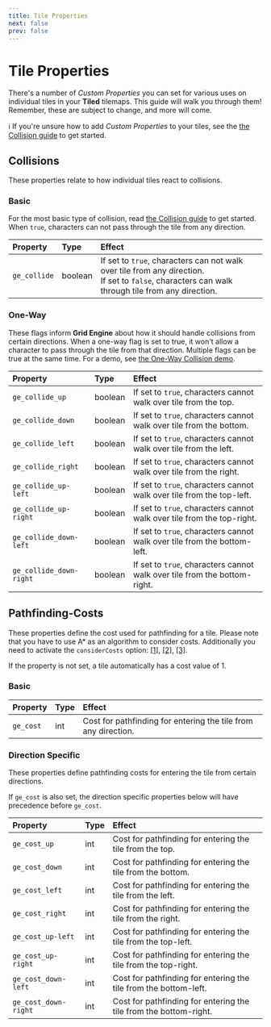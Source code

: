 ```yaml
---
title: Tile Properties
next: false
prev: false
---
```


# Tile Properties

There's a number of _Custom Properties_ you can set for various uses on individual tiles in your **Tiled** tilemaps. This guide will walk you through them! Remember, these are subject to change, and more will come.

ℹ️ If you're unsure how to add _Custom Properties_ to your tiles, see the [the Collision guide](../collision/index.html) to get started.

## Collisions

These properties relate to how individual tiles react to collisions.

### Basic

For the most basic type of collision, read [the Collision guide](../collision/index.html) to get started. When `true`, characters can not pass through the tile from any direction.

| Property     | Type    | Effect                                                                                                                                              |
| :----------- | :------ | :-------------------------------------------------------------------------------------------------------------------------------------------------- |
| `ge_collide` | boolean | If set to `true`, characters can not walk over tile from any direction. <br>If set to `false`, characters can walk through tile from any direction. |

### One-Way

These flags inform **Grid Engine** about how it should handle collisions from certain directions. When a one-way flag is set to true, it won't allow a character to pass through the tile from that direction. Multiple flags can be true at the same time. For a demo, see [the One-Way Collision demo](../../examples/one-way-collision/index.html).

| Property                | Type    | Effect                                                                    |
| :---------------------- | :------ | :------------------------------------------------------------------------ |
| `ge_collide_up`         | boolean | If set to `true`, characters cannot walk over tile from the top.          |
| `ge_collide_down`       | boolean | If set to `true`, characters cannot walk over tile from the bottom.       |
| `ge_collide_left`       | boolean | If set to `true`, characters cannot walk over tile from the left.         |
| `ge_collide_right`      | boolean | If set to `true`, characters cannot walk over tile from the right.        |
| `ge_collide_up-left`    | boolean | If set to `true`, characters cannot walk over tile from the top-left.     |
| `ge_collide_up-right`   | boolean | If set to `true`, characters cannot walk over tile from the top-right.    |
| `ge_collide_down-left`  | boolean | If set to `true`, characters cannot walk over tile from the bottom-left.  |
| `ge_collide_down-right` | boolean | If set to `true`, characters cannot walk over tile from the bottom-right. |

## Pathfinding-Costs

These properties define the cost used for pathfinding for a tile. Please note that you have to use A\* as an algorithm to consider costs. Additionally you need to activate the `considerCosts` option:
[[1]][consider-costs], [[2]][move-to-consider-costs], [[3]][follow-consider-costs].

If the property is not set, a tile automatically has a cost value of 1.

### Basic

| Property  | Type | Effect                                                         |
| :-------- | :--- | :------------------------------------------------------------- |
| `ge_cost` | int  | Cost for pathfinding for entering the tile from any direction. |

### Direction Specific

These properties define pathfinding costs for entering the tile from certain directions.

If `ge_cost` is also set, the direction specific properties below will have precedence before `ge_cost`.

| Property             | Type | Effect                                                            |
| :------------------- | :--- | :---------------------------------------------------------------- |
| `ge_cost_up`         | int  | Cost for pathfinding for entering the tile from the top.          |
| `ge_cost_down`       | int  | Cost for pathfinding for entering the tile from the bottom.       |
| `ge_cost_left`       | int  | Cost for pathfinding for entering the tile from the left.         |
| `ge_cost_right`      | int  | Cost for pathfinding for entering the tile from the right.        |
| `ge_cost_up-left`    | int  | Cost for pathfinding for entering the tile from the top-left.     |
| `ge_cost_up-right`   | int  | Cost for pathfinding for entering the tile from the top-right.    |
| `ge_cost_down-left`  | int  | Cost for pathfinding for entering the tile from the bottom-left.  |
| `ge_cost_down-right` | int  | Cost for pathfinding for entering the tile from the bottom-right. |

[consider-costs]: https://annoraaq.github.io/grid-engine/api/interfaces/PathfindingOptions.html#considerCosts
[move-to-consider-costs]: https://annoraaq.github.io/grid-engine/api/interfaces/MoveToConfig.html#considerCosts
[follow-consider-costs]: https://annoraaq.github.io/grid-engine/api/interfaces/FollowOptions.html#considerCosts
